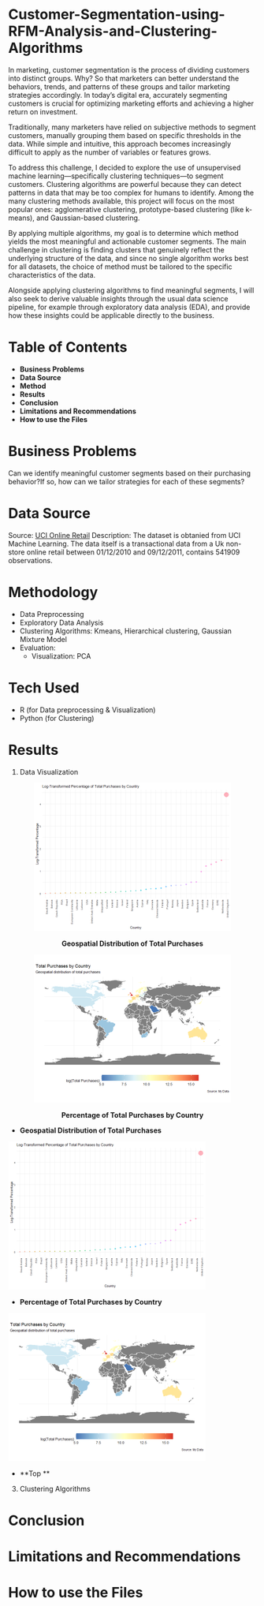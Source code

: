# Customer-Segmentation-using-RFM-Analysis-and-Clustering-Algorithms

In marketing, customer segmentation is the process of dividing customers into distinct groups. Why? So that marketers can better understand the behaviors, trends, and patterns of these groups and tailor marketing strategies accordingly. In today’s digital era, accurately segmenting customers is crucial for optimizing marketing efforts and achieving a higher return on investment.

Traditionally, many marketers have relied on subjective methods to segment customers, manually grouping them based on specific thresholds in the data. While simple and intuitive, this approach becomes increasingly difficult to apply as the number of variables or features grows.

To address this challenge, I decided to explore the use of unsupervised machine learning—specifically clustering techniques—to segment customers. Clustering algorithms are powerful because they can detect patterns in data that may be too complex for humans to identify. Among the many clustering methods available, this project will focus on the most popular ones: agglomerative clustering, prototype-based clustering (like k-means), and Gaussian-based clustering.

By applying multiple algorithms, my goal is to determine which method yields the most meaningful and actionable customer segments. The main challenge in clustering is finding clusters that genuinely reflect the underlying structure of the data, and since no single algorithm works best for all datasets, the choice of method must be tailored to the specific characteristics of the data.

Alongside applying clustering algorithms to find meaningful segments, I will also seek to derive valuable insights through the usual data science pipeline, for example through exploratory data analysis (EDA), and provide how these insights could be applicable directly to the business.

# Table of Contents
- **Business Problems**
- **Data Source**
- **Method**
- **Results**
- **Conclusion**
- **Limitations and Recommendations**
- **How to use the Files**

# Business Problems

Can we identify meaningful customer segments based on their purchasing behavior?If so, how can we tailor strategies for each of these segments?

# Data Source

Source: [UCI Online Retail](https://archive.ics.uci.edu/dataset/352/online+retail)
Description:  The dataset is  obtanied from UCI Machine Learning. The data itself is a transactional data from a Uk non-store online retail between 01/12/2010 and 09/12/2011, contains 541909 observations.

# Methodology
- Data Preprocessing
- Exploratory Data Analysis
- Clustering Algorithms: Kmeans, Hierarchical clustering, Gaussian Mixture Model
- Evaluation:
  - Visualization: PCA 

# Tech Used 
- R (for Data preprocessing & Visualization)
- Python (for Clustering)

# Results
1. Data Visualization
   <div style="display: flex; justify-content: space-between;">

  <div style="flex: 1; text-align: center;">
    <img src="EDA%20images/Percentage_of_Total_Purchases.png" alt="Geospatial Distribution of Total Purchases" width="400"/>
    <p><strong>Geospatial Distribution of Total Purchases</strong></p>
  </div>

  <div style="flex: 1; text-align: center;">
    <img src="EDA%20images/total_purchases_by_country.png" alt="Percentage of Total Purchases by Country" width="400"/>
    <p><strong>Percentage of Total Purchases by Country</strong></p>
  </div>

</div>

   - **Geospatial Distribution of Total Purchases**
     
   <img src="EDA%20images/Percentage_of_Total_Purchases.png" alt="Geospatial Distribution of Total Purchases" width="400"/>
   

   - **Percentage of Total Purchases by Country**
   <img src="EDA%20images/total_purchases_by_country.png" alt="Percentage of Total Purchases by Country" width="400"/>

   - **Top **

   
   
3. Clustering Algorithms


# Conclusion
# Limitations and Recommendations
# How to use the Files

